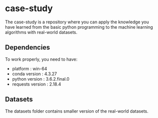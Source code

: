 # case-study
The case-study is a repository where you can apply the knowledge you have learned from the basic python programming to the machine learning algorithms with real-world datasets.

## Dependencies
To work properly, you need to have:

* platform : win-64
* conda version : 4.3.27
* python version : 3.6.2.final.0
* requests version : 2.18.4

## Datasets
The datasets folder contains smaller version of the real-world datasets.

